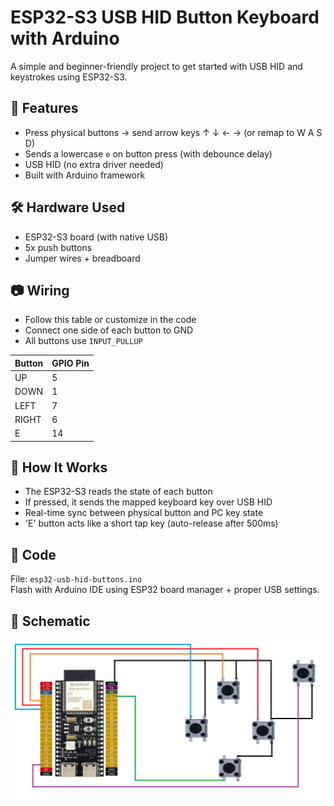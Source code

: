 # ESP32-S3 USB HID Button Keyboard with Arduino
A simple and beginner-friendly project to get started with USB HID and keystrokes using ESP32-S3.

## 🧠 Features
- Press physical buttons → send arrow keys ↑ ↓ ← → (or remap to W A S D)
- Sends a lowercase `e` on button press (with debounce delay)
- USB HID (no extra driver needed)
- Built with Arduino framework

## 🛠️ Hardware Used
- ESP32-S3 board (with native USB)
- 5x push buttons
- Jumper wires + breadboard

## 📷 Wiring
- Follow this table or customize in the code  
- Connect one side of each button to GND  
- All buttons use `INPUT_PULLUP`

| Button | GPIO Pin |
|--------|----------|
| UP     | 5        |
| DOWN   | 1        |
| LEFT   | 7        |
| RIGHT  | 6        |
| E      | 14       |

## 🧪 How It Works
- The ESP32-S3 reads the state of each button
- If pressed, it sends the mapped keyboard key over USB HID
- Real-time sync between physical button and PC key state
- 'E' button acts like a short tap key (auto-release after 500ms)

## 💾 Code
File: `esp32-usb-hid-buttons.ino`  
Flash with Arduino IDE using ESP32 board manager + proper USB settings.

## 📸 Schematic
![Connect like below](Schematic.png)
